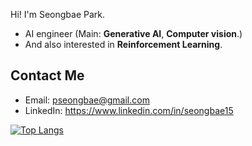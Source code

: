 Hi! I'm Seongbae Park.
- AI engineer (Main: **Generative AI**, **Computer vision**.)
- And also interested in **Reinforcement Learning**.

## Contact Me
- Email: pseongbae@gmail.com  
- LinkedIn: https://www.linkedin.com/in/seongbae15

[![Top Langs](https://github-readme-stats.vercel.app/api/top-langs/?username=seongbae15)]()

<!--
**seongbae15/seongbae15** is a ✨ _special_ ✨ repository because its `README.md` (this file) appears on your GitHub profile.

Here are some ideas to get you started:

- 🔭 I’m currently working on ...
- 🌱 I’m currently learning ...
- 👯 I’m looking to collaborate on ...
- 🤔 I’m looking for help with ...
- 💬 Ask me about ...
- 📫 How to reach me: ...
- 😄 Pronouns: ...
- ⚡ Fun fact: ...
-->
